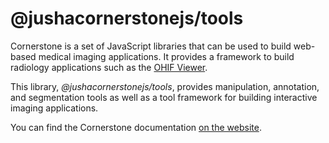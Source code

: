 # @jushacornerstonejs/tools

Cornerstone is a set of JavaScript libraries that can be used to build web-based medical imaging applications. It provides a framework to build radiology applications such as the [OHIF Viewer](https://ohif.org/).

This library, _@jushacornerstonejs/tools_, provides manipulation, annotation, and segmentation tools as well as a tool framework for building interactive imaging applications.

You can find the Cornerstone documentation [on the website](https://cornerstonejs.org/).

